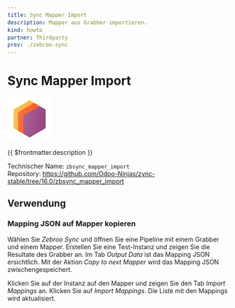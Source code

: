 ```yaml
---
title: Sync Mapper Import
description: Mapper aus Grabber importieren.
kind: howto
partner: Thirdparty
prev: ./zebroo-sync
---
```


# Sync Mapper Import

![icons_odoo_thirdparty](attachments/icons_odoo_thirdparty.png)

{{ $frontmatter.description }}

Technischer Name: `zbsync_mapper_import`\
Repository: <https://github.com/Odoo-Ninjas/zync-stable/tree/16.0/zbsync_mapper_import>

## Verwendung

### Mapping JSON auf Mapper kopieren

Wählen Sie _Zebroo Sync_ und öffnen Sie eine Pipeline mit einem Grabber und einem Mapper. Erstellen Sie eine Test-Instanz und zeigen Sie die Resultate des Grabber an. Im Tab _Output Data_ ist das Mapping JSON ersichtlich. Mit der Aktion _Copy to next Mapper_ wird das Mapping JSON zwischengespeichert.

Klicken Sie auf der Instanz auf den Mapper und zeigen Sie den Tab _Import Mappings_ an. Klicken Sie auf _Import Mappings_. Die Liste mit den Mappings wird aktualisiert.
